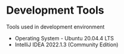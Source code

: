 # Development Tools
Tools used in development environment
- Operating System -  Ubuntu 20.04.4 LTS
- IntelliJ IDEA 2022.1.3 (Community Edition)